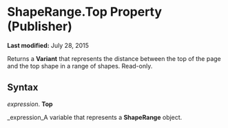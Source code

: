 
# ShapeRange.Top Property (Publisher)

 **Last modified:** July 28, 2015

Returns a  **Variant** that represents the distance between the top of the page and the top shape in a range of shapes. Read-only.

## Syntax

 _expression_. **Top**

 _expression_A variable that represents a  **ShapeRange** object.

